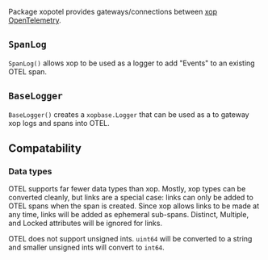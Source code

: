 
Package xopotel provides gateways/connections between 
[xop](https://github.com/muir/xop-go) 
[OpenTelemetry](https://opentelemetry.io/).

## `SpanLog`

`SpanLog()` allows xop to be used as a logger to add "Events" to an 
existing OTEL span.

## `BaseLogger`

`BaseLogger()` creates a `xopbase.Logger` that can be used as a
to gateway xop logs and spans into OTEL.

## Compatability

### Data types

OTEL supports far fewer data types than xop.  Mostly, xop types
can be converted cleanly, but links are a special case: links can
only be added to OTEL spans when the span is created.  Since xop
allows links to be made at any time, links will be added as
ephemeral sub-spans.  Distinct, Multiple, and Locked attributes will
be ignored for links.

OTEL does not support unsigned ints. `uint64` will be converted to a
string and smaller unsigned ints will convert to `int64`.

